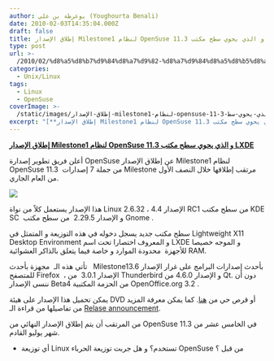 ```yaml
---
author: يوغرطة بن علي (Youghourta Benali)
date: 2010-02-03T14:35:04.000Z
draft: false
title: إطلاق الإصدار Milestone1 لنظام OpenSuse 11.3 و الذي يحوي سطح مكتب LXDE
type: post
url: >-
  /2010/02/%d8%a5%d8%b7%d9%84%d8%a7%d9%82-%d8%a7%d9%84%d8%a5%d8%b5%d8%af%d8%a7%d8%b1-milestone1-%d9%84%d9%86%d8%b8%d8%a7%d9%85-opensuse-11-3-%d9%88-%d8%a7%d9%84%d8%b0%d9%8a-%d9%8a%d8%ad%d9%88%d9%8a-%d8%b3%d8%b7/
categories:
  - Unix/Linux
tags:
  - Linux
  - OpenSuse
coverImage: >-
  /static/images/إطلاق-الإصدار-milestone1-لنظام-opensuse-11-3-و-الذي-يحوي-سط/OpenSuse.png
excerpt: "[**إطلاق الإصدار Milestone1 لنظام OpenSuse 11.3 و الذي يحوي سطح مكتب LXDE**](https://www.it-scoop.com/2010/02/%d8%a5%d8%b7%d9%84%d8%a7%d9%82-%d8%a7%d9%84%d8%a5%d8%b5%d8%af%d8%a7%d8%b1-milestone1-%d9%84%d9%86%d8%b8%d8%a7%d9%85-opensuse-11-3-%d9%88-%d8%a7%d9%84%d8%b0%d9%8a-%d9%8a%d8%ad%d9%88%d9%8a-%d8%b3%d8%b7/)\n\nأعلن فريق تطوير إصدارة OpenSuse عن إطلاق الإصدار Milestone1 لنظام OpenSuse 11.3 \_من جملة 7 إصدارات Milestone مرتقب إطلاقها خلال النصف الأول من العام الجاري.\n\n\n\nهذا الإصدار يستعمل كلاً من"
---
```

[**إطلاق الإصدار Milestone1 لنظام OpenSuse 11.3 و الذي يحوي سطح مكتب LXDE**](https://www.it-scoop.com/2010/02/%d8%a5%d8%b7%d9%84%d8%a7%d9%82-%d8%a7%d9%84%d8%a5%d8%b5%d8%af%d8%a7%d8%b1-milestone1-%d9%84%d9%86%d8%b8%d8%a7%d9%85-opensuse-11-3-%d9%88-%d8%a7%d9%84%d8%b0%d9%8a-%d9%8a%d8%ad%d9%88%d9%8a-%d8%b3%d8%b7/)

أعلن فريق تطوير إصدارة OpenSuse عن إطلاق الإصدار Milestone1 لنظام OpenSuse 11.3  من جملة 7 إصدارات Milestone مرتقب إطلاقها خلال النصف الأول من العام الجاري.

![](/static/images/إطلاق-الإصدار-milestone1-لنظام-opensuse-11-3-و-الذي-يحوي-سط/OpenSuse.png)

هذا الإصدار يستعمل كلاً من نواة Linux 2.6.32 ، الإصدار 4.4 RC1 من سطح مكتب KDE SC  و الإصدار 2.29.5  من سطح مكتب Gnome .

سطح مكتب جديد يسجل دخوله في هذه التوزيعة و المتمثل في Lightweight X11 Desktop Environment و المعروف اختصارا تحت اسم LXDE و الموجه خصيصا للأجهزة  محدودة الموارد و خاصة فيما يتعلق بالذاكر العشوائية RAM.

تأتي هذه الـ  مجهزة بأحدث   Milestone1بأحدث إصدارات البرامج على غرار الإصدار 3.6 للمتصفح Firefox  ، الإصدار 3.0.1  من Thunderbird و الإصدار 4.6.0 من Qt. دون أن ننسى الإصدار Beta4 من الحزمة المكتبية OpenOffice.org 3.2 .

يمكن تحميل هذا الإصدار على هيئة DVD أو قرص حي من [هنا](http://software.opensuse.org/developer/en). كما يمكن معرفة المزيد من تفاصيلها من قراءة الـ [Relase announcement](http://news.opensuse.org/2010/02/01/download-nowits-here-opensuse-11-3-milestone-1/).

من المرتقب أن يتم إطلاق الإصدار النهائي من OpenSuse 11.3 في الخامس عشر من شهر يوليو القادم.

-   أي توزيعة Linux تستخدم؟ و هل جربت توزيعة الحرباء OpenSuse من قبل ؟
